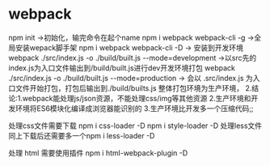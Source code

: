 # webpack
npm init      ->初始化，输完命令在起个name
npm i webpack webpack-cli -g   ->全局安装wepack脚手架
npm i webpack webpack-cli -D   -> 安装到开发环境
 webpack ./src/index.js -o ./build/built.js --mode=development   ->以src先的index.js为入口文件输出到/build/built.js进行dev开发环境打包
webpack ./src/index.js -o ./build/built.js --mode=production   ->  会以 .src/index.js 为入口文件开始打包，打包后输出到./build/builts.js  整体打包环境为生产环境，
2.结论:1.webpack能处理js/json资源，不能处理css/img等其他资源
2.生产环境和开发环境将ES6模块化编译成浏览器能识别的
3.生产环境比开发多一个压缩代码;;

处理css文件需要下载 npm i css-loader -D npm i style-loader -D 
处理less文件同上下载后还需要多一个npm i less-loader -D 

处理 html 需要使用插件 npm i html-webpack-plugin -D